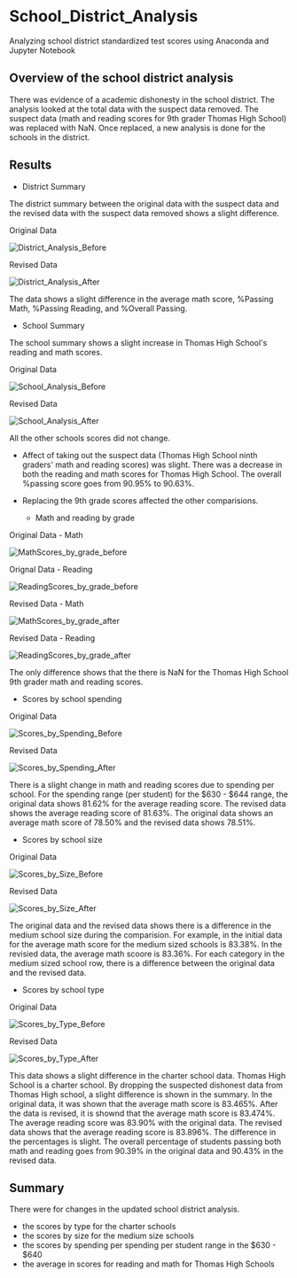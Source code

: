 # School_District_Analysis
Analyzing school district standardized test scores using Anaconda and Jupyter Notebook

## Overview of the school district analysis
There was evidence of a academic dishonesty in the school district.  The analysis looked at the total data with the suspect data removed.  The suspect data (math and reading scores for 9th grader Thomas High School) was replaced with NaN. Once replaced, a new analysis is done for the schools in the district.

## Results
 - District Summary 
 
 The district summary between the original data with the suspect data and the revised data with the suspect data removed shows a slight difference.

Original Data

![District_Analysis_Before](https://user-images.githubusercontent.com/86331812/136638242-75cc69d3-b26e-4aaa-b2c5-718d08514943.png)

Revised Data

![District_Analysis_After](https://user-images.githubusercontent.com/86331812/136638248-110d7fad-1e89-4302-b2fd-b0d1ce8487c2.png)

The data shows a slight difference in the average math score, %Passing Math, %Passing Reading, and %Overall Passing. 


- School Summary

The school summary shows a slight increase in Thomas High School's reading and math scores.  

Original Data

![School_Analysis_Before](https://user-images.githubusercontent.com/86331812/136636107-0e0fa615-4e40-45c6-bf1b-01c30c428979.png)

Revised Data

![School_Analysis_After](https://user-images.githubusercontent.com/86331812/136636116-6c3bb79c-069a-4783-9c25-30fecf529573.png)

All the other schools scores did not change.  

- Affect of taking out the suspect data (Thomas High School ninth graders' math and reading scores) was slight.  There was a decrease in both the reading and math scores for Thomas High School. The overall %passing score goes from 90.95% to 90.63%. 

- Replacing the 9th grade scores affected the other comparisions.

  - Math and reading by grade

Original Data - Math

![MathScores_by_grade_before](https://user-images.githubusercontent.com/86331812/136636999-bc82883e-26cb-4337-82e0-ff405ca9a89f.png)

Orignal Data - Reading

![ReadingScores_by_grade_before](https://user-images.githubusercontent.com/86331812/136637065-225246a4-376c-471b-b771-3549d947afef.png)


Revised Data - Math

![MathScores_by_grade_after](https://user-images.githubusercontent.com/86331812/136636989-5e406093-b8e3-42c4-ae56-5a1424110bcd.png)

Revised Data - Reading

![ReadingScores_by_grade_after](https://user-images.githubusercontent.com/86331812/136637197-0c61bcd5-f9f5-44c5-9e8e-73e92218d742.png)



The only difference shows that the there is NaN for the Thomas High School 9th grader math and reading scores.

  - Scores by school spending

Original Data

![Scores_by_Spending_Before](https://user-images.githubusercontent.com/86331812/136637303-13b0eb22-c1ee-4acf-b0ec-32afc09ce129.png)

Revised Data

![Scores_by_Spending_After](https://user-images.githubusercontent.com/86331812/136637312-f8e38672-623b-4055-9554-a6730ba67186.png)

There is a slight change in math and reading scores due to spending per school.  For the spending range (per student) for the $630 - $644 range, the original data shows 81.62% for the average reading score.  The revised data shows the average reading score of 81.63%.  The original data shows an average math score of 78.50% and the revised data shows 78.51%.  

  - Scores by school size

Original Data

![Scores_by_Size_Before](https://user-images.githubusercontent.com/86331812/136637687-0a312160-5454-4aa7-91df-bc9c3042ce70.png)


Revised Data

![Scores_by_Size_After](https://user-images.githubusercontent.com/86331812/136637694-74f07d40-7530-41a4-b1bf-754d8f262a0d.png)

The original data and the revised data shows there is a difference in the medium school size during the comparision. For example, in the initial data for the average math score for the medium sized schools is  83.38%.  In the revisied data, the average math scoore is 83.36%. For each category in the medium sized school row, there is a difference between the original data and the revised data. 


 - Scores by school type

Original Data

![Scores_by_Type_Before](https://user-images.githubusercontent.com/86331812/136637936-13bd4128-3bf8-47b0-968c-de61655754cf.png)

Revised Data

![Scores_by_Type_After](https://user-images.githubusercontent.com/86331812/136637970-3e18b6c3-761b-4ebd-bc2b-df74e8e7beed.png)

This data shows a slight difference in the charter school data.  Thomas High School is a charter school.  By dropping the suspected dishonest data from Thomas High school, a slight difference is shown in the summary.  In the original data, it was shown that the average math score is 83.465%.  After the data is revised, it is shownd that the average math score is 83.474%.  The average reading score was 83.90% with the original data.  The revised data shows that the average reading score is 83.896%. The difference in the percentages is slight.  The overall percentage of students passing both math and reading goes from 90.39% in the original data and 90.43% in the revised data.  


## Summary
There were for changes in the updated school district analysis.  

  - the scores by type for the charter schools
  - the scores by size for the medium size schools
  - the scores by spending per spending per student range in the $630 - $640 
  - the average in scores for reading and math for Thomas High Schools
